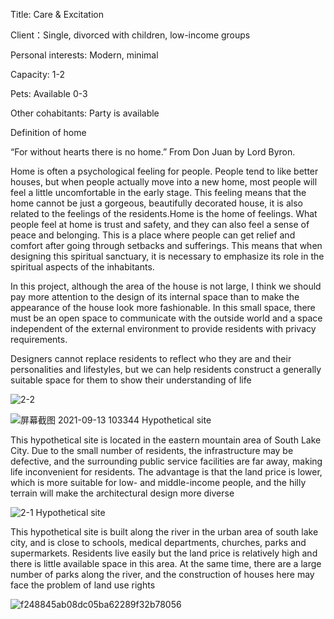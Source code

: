 
Title: Care & Excitation

Client：Single, divorced with children, low-income groups

Personal interests: Modern, minimal

Capacity: 1-2

Pets: Available 0-3

Other cohabitants: Party is available

Definition of home

“For without hearts there is no home.” From Don Juan by Lord Byron. 

Home is often a psychological feeling for people. People tend to like better houses, but when people actually move into a new home, most people will feel a little uncomfortable in the early stage. This feeling means that the home cannot be just a gorgeous, beautifully decorated house, it is also related to the feelings of the residents.Home is the home of feelings. What people feel at home is trust and safety, and they can also feel a sense of peace and belonging. This is a place where people can get relief and comfort after going through setbacks and sufferings. This means that when designing this spiritual sanctuary, it is necessary to emphasize its role in the spiritual aspects of the inhabitants. 

In this project, although the area of the house is not large, I think we should pay more attention to the design of its internal space than to make the appearance of the house look more fashionable. In this small space, there must be an open space to communicate with the outside world and a space independent of the external environment to provide residents with privacy requirements.

Designers cannot replace residents to reflect who they are and their personalities and lifestyles, but we can help residents construct a generally suitable space for them to show their understanding of life



![2-2](https://user-images.githubusercontent.com/90520541/133205046-435c5d5a-0c0d-409e-976f-7d9f0f1cca09.png)

![屏幕截图 2021-09-13 103344](https://user-images.githubusercontent.com/90520541/133205088-c1726a46-3abd-43aa-8edb-5e7717c58849.png)
Hypothetical site

This hypothetical site is located in the eastern mountain area of South Lake City. Due to the small number of residents, the infrastructure may be defective, and the surrounding public service facilities are far away, making life inconvenient for residents. The advantage is that the land price is lower, which is more suitable for low- and middle-income people, and the hilly terrain will make the architectural design more diverse

![2-1](https://user-images.githubusercontent.com/90520541/133205106-2f455fbf-694a-47bc-a512-0b3161f3822a.png)
Hypothetical site

This hypothetical site is built along the river in the urban area of south lake city, and is close to schools, medical departments, churches, parks and supermarkets. Residents live easily but the land price is relatively high and there is little available space in this area. At the same time, there are a large number of parks along the river, and the construction of houses here may face the problem of land use rights

![f248845ab08dc05ba62289f32b78056](https://user-images.githubusercontent.com/90520541/133968309-16c4eb50-e863-4927-a3e0-62882c8ffd35.jpg)

